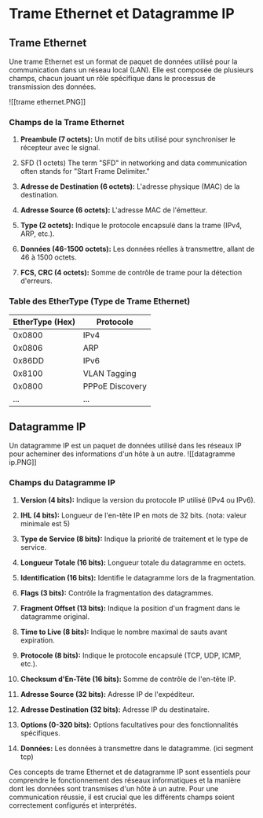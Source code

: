 # Trame Ethernet et Datagramme IP

## Trame Ethernet

Une trame Ethernet est un format de paquet de données utilisé pour la communication dans un réseau local (LAN). Elle est composée de plusieurs champs, chacun jouant un rôle spécifique dans le processus de transmission des données.

![[trame ethernet.PNG]]
### Champs de la Trame Ethernet

1. **Preambule (7 octets):** Un motif de bits utilisé pour synchroniser le récepteur avec le signal.
	
2. SFD (1 octets) The term "SFD" in networking and data communication often stands for "Start Frame Delimiter."
    
3. **Adresse de Destination (6 octets):** L'adresse physique (MAC) de la destination.
    
4. **Adresse Source (6 octets):** L'adresse MAC de l'émetteur.
    
5. **Type (2 octets):** Indique le protocole encapsulé dans la trame (IPv4, ARP, etc.).
    
6. **Données (46-1500 octets):** Les données réelles à transmettre, allant de 46 à 1500 octets.
    
7. **FCS, CRC (4 octets):** Somme de contrôle de trame pour la détection d'erreurs.

### Table des EtherType (Type de Trame Ethernet)

|EtherType (Hex)|Protocole|
|---|---|
|0x0800|IPv4|
|0x0806|ARP|
|0x86DD|IPv6|
|0x8100|VLAN Tagging|
|0x0800|PPPoE Discovery|
|...|...|

## Datagramme IP

Un datagramme IP est un paquet de données utilisé dans les réseaux IP pour acheminer des informations d'un hôte à un autre.
![[datagramme ip.PNG]]
### Champs du Datagramme IP

1. **Version (4 bits):** Indique la version du protocole IP utilisé (IPv4 ou IPv6).
    
2. **IHL (4 bits):** Longueur de l'en-tête IP en mots de 32 bits. (nota: valeur minimale est 5)
    
3. **Type de Service (8 bits):** Indique la priorité de traitement et le type de service.
    
4. **Longueur Totale (16 bits):** Longueur totale du datagramme en octets.
    
5. **Identification (16 bits):** Identifie le datagramme lors de la fragmentation.
    
6. **Flags (3 bits):** Contrôle la fragmentation des datagrammes.
    
7. **Fragment Offset (13 bits):** Indique la position d'un fragment dans le datagramme original.
    
8. **Time to Live (8 bits):** Indique le nombre maximal de sauts avant expiration.
    
9. **Protocole (8 bits):** Indique le protocole encapsulé (TCP, UDP, ICMP, etc.).
    
10. **Checksum d'En-Tête (16 bits):** Somme de contrôle de l'en-tête IP.
    
11. **Adresse Source (32 bits):** Adresse IP de l'expéditeur.
    
12. **Adresse Destination (32 bits):** Adresse IP du destinataire.
    
13. **Options (0-320 bits):** Options facultatives pour des fonctionnalités spécifiques.
    
14. **Données:** Les données à transmettre dans le datagramme. (ici segment tcp)
    

Ces concepts de trame Ethernet et de datagramme IP sont essentiels pour comprendre le fonctionnement des réseaux informatiques et la manière dont les données sont transmises d'un hôte à un autre. Pour une communication réussie, il est crucial que les différents champs soient correctement configurés et interprétés.